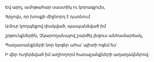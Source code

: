 Եվ արդ, ամոթահար սաստիկ ու կորագլուխ,


Գրչովս, որ խոսքի միջնորդ է դառնում


Ամուր կողպեքով փակված, պապանձված իմ


շրթունքներին, Չկարողանալով շարժել լեզուս անհամարձակ,


Պաղատանքների նոր երգեր ահա՛ պիտի ոգեմ ես՝


Ի վեր ուղերձված իմ աղիողորմ հառաչանքների աղաղակներով: